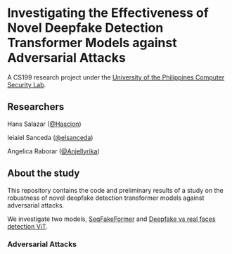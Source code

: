 # Investigating the Effectiveness of Novel Deepfake Detection Transformer Models against Adversarial Attacks
A CS199 research project under the [University of the Philippines Computer Security Lab](https://csg.dcs.upd.edu.ph/home).

## Researchers
Hans Salazar ([@Hascion](https://github.com/Hascion))

Ieiaiel Sanceda ([@elsanceda](https://github.com/elsanceda))

Angelica Raborar ([@Anjellyrika](https://github.com/Anjellyrika))

## About the study
This repository contains the code and preliminary results of a study on the robustness of novel deepfake detection transformer models against adversarial attacks.

We investigate two models, [SeqFakeFormer](./seqdeepfake/) and [Deepfake vs real faces detection ViT](./huggingface_deepfake_vs_real_image_detection/).

### Adversarial Attacks
<in progress>

